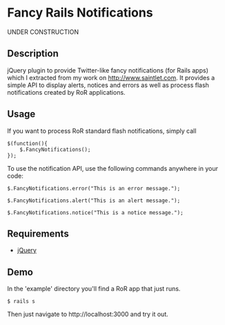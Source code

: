 Fancy Rails Notifications
=======================

UNDER CONSTRUCTION


Description
-----------
jQuery plugin to provide Twitter-like fancy notifications (for Rails apps) which I extracted from my work on http://www.saintlet.com. It provides a simple API to display alerts, notices and errors as well as process flash notifications created by RoR applications.


Usage
----------
If you want to process RoR standard flash notifications, simply call

	$(function(){
		$.FancyNotifications();
	});


To use the notification API, use the following commands anywhere in your code:

	$.FancyNotifications.error("This is an error message.");

	$.FancyNotifications.alert("This is an alert message.");

	$.FancyNotifications.notice("This is a notice message.");
	
	

Requirements
------------

* [jQuery](http://download.jquery.com)

Demo
----

In the 'example' directory you'll find a RoR app that just runs.

    $ rails s
    
Then just navigate to http://localhost:3000 and try it out.
